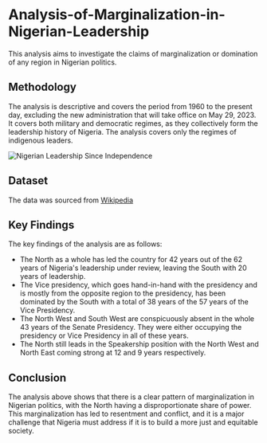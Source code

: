 # Analysis-of-Marginalization-in-Nigerian-Leadership


This analysis aims to investigate the claims of marginalization or domination of any region in Nigerian politics.

## **Methodology**

The analysis is descriptive and covers the period from 1960 to the present day, excluding the new administration that will take office on May 29, 2023. It covers both military and democratic regimes, as they collectively form the leadership history of Nigeria. The analysis covers only the regimes of indigenous leaders.

![Nigerian Leadership Since Independence](https://github.com/Lordleomax/Analysis-of-Marginalization-in-Nigerian-Leadership/assets/131598329/56bd9cf7-cd70-47d9-b300-611a3125a795)


## Dataset
The data was sourced from [Wikipedia](https://en.wikipedia.org/wiki/List_of_heads_of_state_of_Nigeria)

## **Key Findings**

The key findings of the analysis are as follows:

* The North as a whole has led the country for 42 years out of the 62 years of Nigeria's leadership under review, leaving the South with 20 years of leadership.
* The Vice presidency, which goes hand-in-hand with the presidency and is mostly from the opposite region to the presidency, has been dominated by the South with a total of 38 years of the 57 years of the Vice Presidency.
* The North West and South West are conspicuously absent in the whole 43 years of the Senate Presidency. They were either occupying the presidency or Vice Presidency in all of these years.
* The North still leads in the Speakership position with the North West and North East coming strong at 12 and 9 years respectively.

## **Conclusion**

The analysis above shows that there is a clear pattern of marginalization in Nigerian politics, with the North having a disproportionate share of power. This marginalization has led to resentment and conflict, and it is a major challenge that Nigeria must address if it is to build a more just and equitable society.




